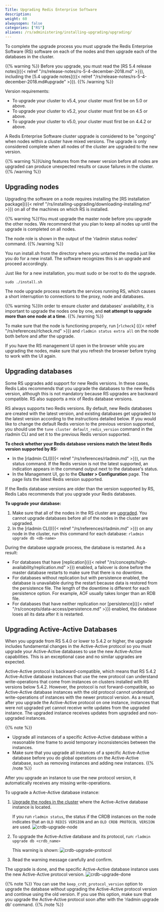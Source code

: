 ```yaml
---
Title: Upgrading Redis Enterprise Software
description:
weight: 60
alwaysopen: false
categories: ["RS"]
aliases: /rs/administering/installing-upgrading/upgrading/
---
```

To complete the upgrade process you must upgrade the Redis Enterprise Software (RS)
software on each of the nodes and then upgrade each of the databases in the cluster.

{{% warning %}}
Before you upgrade, you must read the [RS 5.4 release notes]({{< relref "/rs/release-notes/rs-5-4-december-2018.md" >}}),
including the [5.4 upgrade notes]({{< relref "/rs/release-notes/rs-5-4-december-2018.md#upgrade" >}}).
{{% /warning %}}

Version requirements:

- To upgrade your cluster to v5.4, your cluster must first be on 5.0 or above.
- To upgrade your cluster to v5.2, your cluster must first be on 4.5 or above.
- To upgrade your cluster to v5.0, your cluster must first be on 4.4.2 or above.

A Redis Enterprise Software cluster upgrade is considered to be
"ongoing" when nodes within a cluster have mixed versions. The upgrade
is only considered complete when all nodes of the cluster are upgraded
to the new version.

{{% warning %}}Using features from the newer version before all nodes are upgraded
can produce unexpected results or cause failures in the cluster.{{% /warning %}}

## Upgrading nodes

Upgrading the software on a node requires installing the [RS installation
package]({{< relref "/rs/installing-upgrading/downloading-installing.md" >}})
on all of the machines on which RS is installed.

{{% warning %}}You must upgrade the master node before you upgrade the other nodes.
We recommend that you plan to keep all nodes up until the upgrade is completed
on all nodes.

The node role is shown in the output of the 'rladmin status
nodes' command.
{{% /warning %}}

You run install.sh from the directory where you untarred the media
just like you do for a new install. The software recognizes this is
an upgrade and proceed accordingly.

Just like for a new installation, you must sudo or be root to do the
upgrade.

```src
sudo ./install.sh
```

The node upgrade process restarts the services running RS, which causes
a short interruption to connections to the proxy, node and databases.

{{% warning %}}In order to ensure cluster and databases' availability, it is
important to upgrade the nodes one by one, and **not attempt to upgrade
more than one node at a time**.
{{% /warning %}}

To make sure that the node is functioning properly, run [`rlcheck`]
({{< relref "/rs/references/rlcheck.md" >}}) and `rladmin status extra all`
on the node both before and after the upgrade.

If you have the RS management UI open in the browser while you are
upgrading the nodes, make sure that you refresh the browser before trying
to work with the UI again.

## Upgrading databases

Some RS upgrades add support for new Redis versions. In these cases,
Redis Labs recommends that you upgrade the databases to the new Redis
version, although this is not mandatory because RS upgrades are backward
compatible. RS also supports a mix of Redis database versions.

RS always supports two Redis versions. By default, new Redis databases
are created with the latest version, and existing databases get upgraded
to the latest version according to the instructions detailed below. If
you would like to change the default Redis version to the previous
version supported, you should use the `tune cluster default_redis_version`
command in the rladmin CLI and set it to the previous Redis version supported.

**To check whether your Redis database versions match the latest Redis
version supported by RS:**

- In the [rladmin CLI]({{< relref "/rs/references/rladmin.md" >}}),
    run the status command.
    If the Redis version is not the latest supported, an indication
    appears in the command output next to the database's status.
- In the Management UI, go to the **Cluster \> Configuration** page.
    The page lists the latest Redis version supported.

If the Redis database versions are older than the version supported by
RS, Redis Labs recommends that you upgrade your Redis databases.

**To upgrade your database:**

1. Make sure that all of the nodes in the RS cluster are [upgraded](#upgrading-nodes).
    You cannot upgrade databases before all of the nodes in the cluster are upgraded.
1. In the [rladmin CLI]({{< relref "/rs/references/rladmin.md" >}})
    on any node in the cluster, run this command for each database: `rladmin upgrade db <db-name>`

During the database upgrade process, the database is restarted. As
a result:

- For databases that have [replication]({{< relref "/rs/concepts/high-availability/replication.md" >}})
    enabled, a failover is done before the master database restarts to make sure that
    there is no downtime.
- For databases without replication but with persistence enabled,
    the database is unavailable during the restart because data is restored from the persistence file.
    The length of the downtime is different for each persistence option.
    For example, AOF usually takes longer than an RDB file.
- For databases that have neither replication nor [persistence]({{< relref "/rs/concepts/data-access/persistence.md" >}})
    enabled, the database loses all its data after it is restarted.

## Upgrading Active-Active Databases

When you upgrade from RS 5.4.0 or lower to 5.4.2 or higher,
the upgrade includes fundamental changes in the Active-Active protocol so you must upgrade your Active-Active databases to use the new Active-Active capabilities. This is an exceptional case and no similar upgrades are expected.

Active-Active protocol is backward-compatible,
which means that RS 5.4.2 Active-Active database instances that use the new protocol can understand write-operations that come from instances on clusters installed with RS versions below 5.4.2.
However, the protocol is not forward-compatible,
so Active-Active database instances with the old protocol cannot understand write-operations of instances with the newer protocol version.
As a result, after you upgrade the Active-Active protocol on one instance,
instances that were not upgraded yet cannot receive write updates from the upgraded instance.
The upgraded instance receives updates from upgraded and non-upgraded instances.

{{% note %}}
- Upgrade all instances of a specific Active-Active database within a reasonable time frame to avoid temporary inconsistencies between the instances.
- Make sure that you upgrade all instances of a specific Active-Active database before you do global operations on the Active-Active database, such as removing instances and adding new instances.
{{% /note %}}

After you upgrade an instance to use the new protocol version,
it automatically receives any missing write-operations.

To upgrade a Active-Active database instance:

1. [Upgrade the nodes in the cluster](#upgrading-nodes) where the Active-Active database instance is located.

    If you run `rladmin status`,
    the status if the CRDB instances on the node indicates that an `OLD REDIS VERSION` and an `OLD CRDB PROTOCOL VERSION` are used.
    ![crdb-upgrade-node](/images/rs/crdb-upgrade-node.png)

1. To upgrade the Active-Active database and its protocol, run: `rladmin upgrade db <crdb_name>`

    This warning is shown:
    ![crdb-upgrade-protocol](/images/rs/crdb-upgrade-protocol.png)

1. Read the warning message carefully and confirm.

The upgrade is done, and the specific Active-Active database instance uses the new Active-Active protocol version.
    ![crdb-upgrade-done](/images/rs/crdb-upgrade-done.png)

{{% note %}}
You can use the `keep_crdt_protocol_version` option to upgrade the database
without upgrading the Active-Active protocol version and continue using the old version.
If you use this option, make sure that you upgrade the Active-Active protocol soon after with the ‘rladmin upgrade db’ command.
{{% /note %}}
